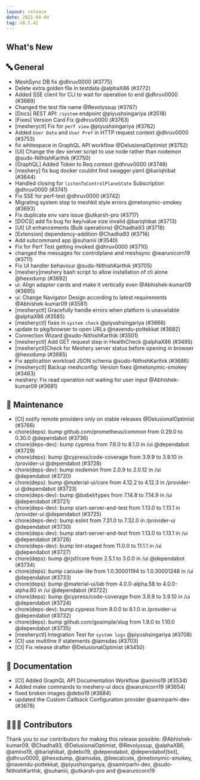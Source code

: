 ```yaml
---
layout: release
date: 2021-08-04
tag: v0.5.42
---
```


## What's New
## 🔤 General
- MeshSync DB fix @dhruv0000 (#3775)
- Delete extra golden file in testdata @alphaX86 (#3772)
- Added SSE client for CLI to wait for operation to end @dhruv0000 (#3689)
- Changed the test file name @Revolyssup (#3767)
- [Docs] REST API: `/system` endpoint @piyushsingariya (#3518)
- [Fixes] Version Card Fix @dhruv0000 (#3763)
- [mesheryctl] Fix for `perf view` @piyushsingariya (#3762)
- Added `User Data` and `User Pref` in HTTP request context @dhruv0000 (#3753)
- fix whitespace in GraphQL API workflow @DelusionalOptimist (#3752)
- [UI] Change the dev server script to use node rather than nodemon @sudo-NithishKarthik (#3750)
- [GraphQL] Added Token to Req context @dhruv0000 (#3748)
- [meshery] fix bug docker couldnt find swagger.yaml @bariqhibat (#3644)
- Handled closing for `listenToControlPlaneState` Subscription @dhruv0000 (#3741)
- Fix SSE for perf-test @dhruv0000 (#3742)
- Migrating system stop to meshkit style errors @metonymic-smokey (#3693)
- Fix duplicate env vars issue @utkarsh-pro (#3717)
- [DOCS] add fix bug for key/value size invalid  @bariqhibat (#3713)
- [UI] UI enhancements (Bulk operations) @Chadha93 (#3718)
- [Extension] dependency-addition @Chadha93 (#3716)
- Add subcommand app @suhaniii (#3540)
- Fix for Perf Test getting invoked @dhruv0000 (#3710)
- changed the messages for controlplane and meshsync @warunicorn19 (#3711)
- Fix UI handler behaviour @sudo-NithishKarthik (#3705)
- [meshery]meshery bash script to allow installation of cli alone @hexxdump (#3692)
- ui: Align adapter cards and make it vertically even @Abhishek-kumar09 (#3695)
- ui: Change Navigator Design according to latest requirements @Abhishek-kumar09 (#3581)
- [mesheryctl] Gracefully handle errors when platform is unavailable @alphaX86 (#3585)
- [mesheryctl] fixes in `system check` @piyushsingariya (#3666)
- update to pkg/browser to open URLs @navendu-pottekkat (#3682)
- Connection Wizard @sudo-NithishKarthik (#3501)
- [mesheryctl] Add GET request step in HealthCheck @alphaX86 (#3495)
- [mesheryctl]Check for Meshery server status before opening in browser @hexxdump (#3685)
- Fix application workload JSON schema @sudo-NithishKarthik (#3686)
- [mesheryctl] Backup meshconfig: Version fixes @metonymic-smokey (#3463)
- meshery: Fix read operation not waiting for user input @Abhishek-kumar09 (#3681)

## 🧰 Maintenance

- [CI] notify remote providers only on stable releases  @DelusionalOptimist (#3766)
- chore(deps): bump github.com/prometheus/common from 0.29.0 to 0.30.0 @dependabot (#3736)
- chore(deps-dev): bump cypress from 7.6.0 to 8.1.0 in /ui @dependabot (#3729)
- chore(deps): bump @cypress/code-coverage from 3.9.9 to 3.9.10 in /provider-ui @dependabot (#3728)
- chore(deps-dev): bump nodemon from 2.0.9 to 2.0.12 in /ui @dependabot (#3720)
- chore(deps): bump @material-ui/core from 4.12.2 to 4.12.3 in /provider-ui @dependabot (#3723)
- chore(deps-dev): bump @babel/types from 7.14.8 to 7.14.9 in /ui @dependabot (#3721)
- chore(deps-dev): bump start-server-and-test from 1.13.0 to 1.13.1 in /provider-ui @dependabot (#3725)
- chore(deps-dev): bump eslint from 7.31.0 to 7.32.0 in /provider-ui @dependabot (#3730)
- chore(deps-dev): bump start-server-and-test from 1.13.0 to 1.13.1 in /ui @dependabot (#3726)
- chore(deps-dev): bump lint-staged from 11.0.0 to 11.1.1 in /ui @dependabot (#3727)
- chore(deps): bump @rjsf/core from 2.5.1 to 3.0.0 in /ui @dependabot (#3734)
- chore(deps): bump caniuse-lite from 1.0.30001194 to 1.0.30001248 in /ui @dependabot (#3733)
- chore(deps): bump @material-ui/lab from 4.0.0-alpha.58 to 4.0.0-alpha.60 in /ui @dependabot (#3722)
- chore(deps): bump @cypress/code-coverage from 3.9.9 to 3.9.10 in /ui @dependabot (#3724)
- chore(deps-dev): bump cypress from 8.0.0 to 8.1.0 in /provider-ui @dependabot (#3732)
- chore(deps): bump github.com/gosimple/slug from 1.9.0 to 1.10.0 @dependabot (#3735)
- [mesheryctl] Integration Test for `system logs` @piyushsingariya (#3708)
- [CI] use multiline if statements @iamsdas (#3703)
- [CI] Fix release drafter @DelusionalOptimist (#3450)

## 📖 Documentation

- [CI] Added GraphQL API Documentation Workflow @amino19 (#3534)
- Added make commands to meshery-ui docs @warunicorn19 (#3654)
- fixed broken images @debo19 (#3684)
- updated the Custom Callback Configuration provider @samirparhi-dev (#3678)

## 👨🏽‍💻 Contributors

Thank you to our contributors for making this release possible:
@Abhishek-kumar09, @Chadha93, @DelusionalOptimist, @Revolyssup, @alphaX86, @amino19, @bariqhibat, @debo19, @dependabot, @dependabot[bot], @dhruv0000, @hexxdump, @iamsdas, @leecalcote, @metonymic-smokey, @navendu-pottekkat, @piyushsingariya, @samirparhi-dev, @sudo-NithishKarthik, @suhaniii, @utkarsh-pro and @warunicorn19
